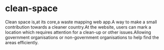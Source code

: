 # clean-space
Clean space is,at its core,a waste mapping web app.A way to make a small contribution towards a cleaner country.At the website, users can mark a location which requires attention for a clean-up or other issues.Allowing government organisations or non-government organisations to help find the areas efficiently.
